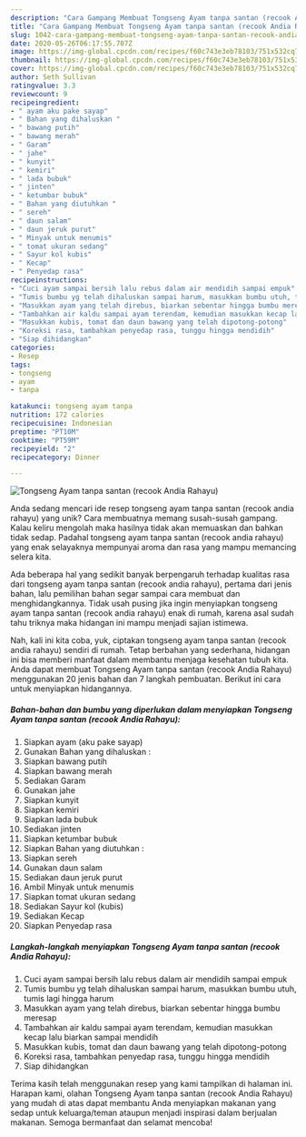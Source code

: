 ```yaml
---
description: "Cara Gampang Membuat Tongseng Ayam tanpa santan (recook Andia Rahayu) yang Enak"
title: "Cara Gampang Membuat Tongseng Ayam tanpa santan (recook Andia Rahayu) yang Enak"
slug: 1042-cara-gampang-membuat-tongseng-ayam-tanpa-santan-recook-andia-rahayu-yang-enak
date: 2020-05-26T06:17:55.707Z
image: https://img-global.cpcdn.com/recipes/f60c743e3eb78103/751x532cq70/tongseng-ayam-tanpa-santan-recook-andia-rahayu-foto-resep-utama.jpg
thumbnail: https://img-global.cpcdn.com/recipes/f60c743e3eb78103/751x532cq70/tongseng-ayam-tanpa-santan-recook-andia-rahayu-foto-resep-utama.jpg
cover: https://img-global.cpcdn.com/recipes/f60c743e3eb78103/751x532cq70/tongseng-ayam-tanpa-santan-recook-andia-rahayu-foto-resep-utama.jpg
author: Seth Sullivan
ratingvalue: 3.3
reviewcount: 9
recipeingredient:
- " ayam aku pake sayap"
- " Bahan yang dihaluskan "
- " bawang putih"
- " bawang merah"
- " Garam"
- " jahe"
- " kunyit"
- " kemiri"
- " lada bubuk"
- " jinten"
- " ketumbar bubuk"
- " Bahan yang diutuhkan "
- " sereh"
- " daun salam"
- " daun jeruk purut"
- " Minyak untuk menumis"
- " tomat ukuran sedang"
- " Sayur kol kubis"
- " Kecap"
- " Penyedap rasa"
recipeinstructions:
- "Cuci ayam sampai bersih lalu rebus dalam air mendidih sampai empuk"
- "Tumis bumbu yg telah dihaluskan sampai harum, masukkan bumbu utuh, tumis lagi hingga harum"
- "Masukkan ayam yang telah direbus, biarkan sebentar hingga bumbu meresap"
- "Tambahkan air kaldu sampai ayam terendam, kemudian masukkan kecap lalu biarkan sampai mendidih"
- "Masukkan kubis, tomat dan daun bawang yang telah dipotong-potong"
- "Koreksi rasa, tambahkan penyedap rasa, tunggu hingga mendidih"
- "Siap dihidangkan"
categories:
- Resep
tags:
- tongseng
- ayam
- tanpa

katakunci: tongseng ayam tanpa 
nutrition: 172 calories
recipecuisine: Indonesian
preptime: "PT10M"
cooktime: "PT59M"
recipeyield: "2"
recipecategory: Dinner

---
```



![Tongseng Ayam tanpa santan (recook Andia Rahayu)](https://img-global.cpcdn.com/recipes/f60c743e3eb78103/751x532cq70/tongseng-ayam-tanpa-santan-recook-andia-rahayu-foto-resep-utama.jpg)

Anda sedang mencari ide resep tongseng ayam tanpa santan (recook andia rahayu) yang unik? Cara membuatnya memang susah-susah gampang. Kalau keliru mengolah maka hasilnya tidak akan memuaskan dan bahkan tidak sedap. Padahal tongseng ayam tanpa santan (recook andia rahayu) yang enak selayaknya mempunyai aroma dan rasa yang mampu memancing selera kita.



Ada beberapa hal yang sedikit banyak berpengaruh terhadap kualitas rasa dari tongseng ayam tanpa santan (recook andia rahayu), pertama dari jenis bahan, lalu pemilihan bahan segar sampai cara membuat dan menghidangkannya. Tidak usah pusing jika ingin menyiapkan tongseng ayam tanpa santan (recook andia rahayu) enak di rumah, karena asal sudah tahu triknya maka hidangan ini mampu menjadi sajian istimewa.


Nah, kali ini kita coba, yuk, ciptakan tongseng ayam tanpa santan (recook andia rahayu) sendiri di rumah. Tetap berbahan yang sederhana, hidangan ini bisa memberi manfaat dalam membantu menjaga kesehatan tubuh kita. Anda dapat membuat Tongseng Ayam tanpa santan (recook Andia Rahayu) menggunakan 20 jenis bahan dan 7 langkah pembuatan. Berikut ini cara untuk menyiapkan hidangannya.

<!--inarticleads1-->

##### Bahan-bahan dan bumbu yang diperlukan dalam menyiapkan Tongseng Ayam tanpa santan (recook Andia Rahayu):

1. Siapkan  ayam (aku pake sayap)
1. Gunakan  Bahan yang dihaluskan :
1. Siapkan  bawang putih
1. Siapkan  bawang merah
1. Sediakan  Garam
1. Gunakan  jahe
1. Siapkan  kunyit
1. Siapkan  kemiri
1. Siapkan  lada bubuk
1. Sediakan  jinten
1. Siapkan  ketumbar bubuk
1. Siapkan  Bahan yang diutuhkan :
1. Siapkan  sereh
1. Gunakan  daun salam
1. Sediakan  daun jeruk purut
1. Ambil  Minyak untuk menumis
1. Siapkan  tomat ukuran sedang
1. Sediakan  Sayur kol (kubis)
1. Sediakan  Kecap
1. Siapkan  Penyedap rasa




<!--inarticleads2-->

##### Langkah-langkah menyiapkan Tongseng Ayam tanpa santan (recook Andia Rahayu):

1. Cuci ayam sampai bersih lalu rebus dalam air mendidih sampai empuk
1. Tumis bumbu yg telah dihaluskan sampai harum, masukkan bumbu utuh, tumis lagi hingga harum
1. Masukkan ayam yang telah direbus, biarkan sebentar hingga bumbu meresap
1. Tambahkan air kaldu sampai ayam terendam, kemudian masukkan kecap lalu biarkan sampai mendidih
1. Masukkan kubis, tomat dan daun bawang yang telah dipotong-potong
1. Koreksi rasa, tambahkan penyedap rasa, tunggu hingga mendidih
1. Siap dihidangkan




Terima kasih telah menggunakan resep yang kami tampilkan di halaman ini. Harapan kami, olahan Tongseng Ayam tanpa santan (recook Andia Rahayu) yang mudah di atas dapat membantu Anda menyiapkan makanan yang sedap untuk keluarga/teman ataupun menjadi inspirasi dalam berjualan makanan. Semoga bermanfaat dan selamat mencoba!
